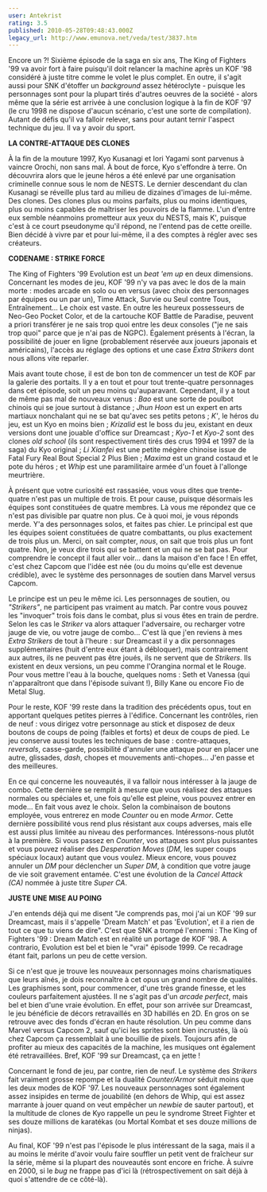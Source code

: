 ```yaml
---
user: Antekrist
rating: 3.5
published: 2010-05-28T09:48:43.000Z
legacy_url: http://www.emunova.net/veda/test/3837.htm
---
```

Encore un ?! Sixième épisode de la saga en six ans, The King of Fighters '99 va avoir fort à faire puisqu'il doit relancer la machine après un KOF '98 considéré à juste titre comme le volet le plus complet. En outre, il s'agit aussi pour SNK d'étoffer un _background_ assez hétéroclyte - puisque les personnages sont pour la plupart tirés d'autres oeuvres de la société - alors même que la série est arrivée à une conclusion logique à la fin de KOF '97 (le cru 1998 ne dispose d'aucun scénario, c'est une sorte de compilation). Autant de défis qu'il va falloir relever, sans pour autant ternir l'aspect technique du jeu. Il va y avoir du sport.  

  

**LA CONTRE-ATTAQUE DES CLONES**  

À la fin de la mouture 1997, Kyo Kusanagi et Iori Yagami sont parvenus à vaincre Orochi, non sans mal. À bout de force, Kyo s'effondre à terre. On découvrira alors que le jeune héros a été enlevé par une organisation criminelle connue sous le nom de NESTS. Le dernier descendant du clan Kusanagi se réveille plus tard au milieu de dizaines d'images de lui-même. Des clones. Des clones plus ou moins parfaits, plus ou moins identiques, plus ou moins capables de maîtriser les pouvoirs de la flamme. L'un d'entre eux semble néanmoins prometteur aux yeux du NESTS, mais K', puisque c'est à ce court pseudonyme qu'il répond, ne l'entend pas de cette oreille. Bien décidé à vivre par et pour lui-même, il a des comptes à régler avec ses créateurs.  

  

**CODENAME : STRIKE FORCE**  

The King of Fighters '99 Evolution est un _beat 'em up_ en deux dimensions. Concernant les modes de jeu, KOF '99 n'y va pas avec le dos de la main morte : modes arcade en solo ou en versus (avec choix des personnages par équipes ou un par un), Time Attack, Survie ou Seul contre Tous, Entraînement... Le choix est vaste. En outre les heureux possesseurs de Neo-Geo Pocket Color, et de la cartouche KOF Battle de Paradise, peuvent a priori transférer je ne sais trop quoi entre les deux consoles ("je ne sais trop quoi" parce que je n'ai pas de NGPC). Également présents à l'écran, la possibilité de jouer en ligne (probablement réservée aux joueurs japonais et américains), l'accès au réglage des options et une case _Extra Strikers_ dont nous allons vite reparler.  

Mais avant toute chose, il est de bon ton de commencer un test de KOF par la galerie des portaits. Il y a en tout et pour tout trente-quatre personnages dans cet épisode, soit un peu moins qu'auparavant. Cependant, il y a tout de même pas mal de nouveaux venus : _Bao_ est une sorte de poulbot chinois qui se joue surtout à distance ; _Jhun Hoon_ est un expert en arts martiaux nonchalant qui ne se bat qu'avec ses petits petons ; _K'_, le héros du jeu, est un Kyo en moins bien ; _Krizalid_ est le boss du jeu, existant en deux versions dont une jouable d'office sur Dreamcast ; _Kyo-1_ et _Kyo-2_ sont des clones _old school_ (ils sont respectivement tirés des crus 1994 et 1997 de la saga) du Kyo original ; _Li Xianfei_ est une petite mégère chinoise issue de Fatal Fury Real Bout Special 2 Plus Bien ; _Maxima_ est un grand costaud et le pote du héros ; et _Whip_ est une paramilitaire armée d'un fouet à l'allonge meurtrière.  

À présent que votre curiosité est rassasiée, vous vous dites que trente-quatre n'est pas un multiple de trois. Et pour cause, puisque désormais les équipes sont constituées de quatre membres. Là vous me répondez que ce n'est pas divisible par quatre non plus. Ce à quoi moi, je vous réponds merde. Y'a des personnages solos, et faites pas chier. Le principal est que les équipes soient constituées de quatre combattants, ou plus exactement de trois plus un. Merci, on sait compter, _nous_, on sait que trois plus un font quatre. Non, je veux dire trois qui se battent et un qui ne se bat pas. Pour comprendre le concept il faut aller voir... dans la maison d'en face ! En effet, c'est chez Capcom que l'idée est née (ou du moins qu'elle est devenue crédible), avec le système des personnages de soutien dans Marvel versus Capcom.  

Le principe est un peu le même ici. Les personnages de soutien, ou _"Strikers"_, ne participent pas vraiment au match. Par contre vous pouvez les "invoquer" trois fois dans le combat, plus si vous êtes en train de perdre. Selon les cas le _Striker_ va alors attaquer l'adversaire, ou recharger votre jauge de vie, ou votre jauge de combo... C'est là que j'en reviens à mes _Extra Strikers_ de tout à l'heure : sur Dreamcast il y a dix personnages supplémentaires (huit d'entre eux étant à débloquer), mais contrairement aux autres, ils ne peuvent pas être joués, ils ne servent que de _Strikers_. Ils existent en deux versions, un peu comme l'Orangina normal et le Rouge. Pour vous mettre l'eau à la bouche, quelques noms : Seth et Vanessa (qui n'apparaîtront que dans l'épisode suivant !), Billy Kane ou encore Fio de Metal Slug.  

Pour le reste, KOF '99 reste dans la tradition des précédents opus, tout en apportant quelques petites pierres à l'édifice. Concernant les contrôles, rien de neuf : vous dirigez votre personnage au stick et disposez de deux boutons de coups de poing (faibles et forts) et deux de coups de pied. Le jeu conserve aussi toutes les techniques de base : contre-attaques, _reversals_, casse-garde, possibilité d'annuler une attaque pour en placer une autre, glissades, _dash_, chopes et mouvements anti-chopes... J'en passe et des meilleures.  

En ce qui concerne les nouveautés, il va falloir nous intéresser à la jauge de combo. Cette dernière se remplit à mesure que vous réalisez des attaques normales ou spéciales et, une fois qu'elle est pleine, vous pouvez entrer en mode... En fait vous avez le choix. Selon la combinaison de boutons employée, vous entrerez en mode _Counter_ ou en mode _Armor_. Cette dernière possibilité vous rend plus résistant aux coups adverses, mais elle est aussi plus limitée au niveau des performances. Intéressons-nous plutôt à la première. Si vous passez en _Counter_, vos attaques sont plus puissantes et vous pouvez réaliser des _Desperation Moves_ (_DM_, les super coups spéciaux locaux) autant que vous voulez. Mieux encore, vous pouvez annuler un _DM_ pour déclencher un _Super DM_, à condition que votre jauge de vie soit gravement entamée. C'est une évolution de la _Cancel Attack (CA)_ nommée à juste titre _Super CA_.  

  

**JUSTE UNE MISE AU POING**  

J'en entends déjà qui me disent "Je comprends pas, moi j'ai un KOF '99 sur Dreamcast, mais il s'appelle 'Dream Match' et pas 'Evolution', et il a rien de tout ce que tu viens de dire". C'est que SNK a trompé l'ennemi : The King of Fighters '99 : Dream Match est en réalité un portage de KOF '98\. A contrario, Evolution est bel et bien le "vrai" épisode 1999\. Ce recadrage étant fait, parlons un peu de cette version.  

Si ce n'est que je trouve les nouveaux personnages moins charismatiques que leurs aînés, je dois reconnaître à cet opus un grand nombre de qualités. Les graphismes sont, pour commencer, d'une très grande finesse, et les couleurs parfaitement ajustées. Il ne s'agit pas d'un _arcade perfect_, mais bel et bien d'une vraie évolution. En effet, pour son arrivée sur Dreamcast, le jeu bénéficie de décors retravaillés en 3D habillés en 2D. En gros on se retrouve avec des fonds d'écran en haute résolution. Un peu comme dans Marvel versus Capcom 2, sauf qu'ici les sprites sont bien incrustés, là où chez Capcom ça ressemblait à une bouillie de pixels. Toujours afin de profiter au mieux des capacités de la machine, les musiques ont également été retravaillées. Bref, KOF '99 sur Dreamcast, ça en jette !  

Concernant le fond de jeu, par contre, rien de neuf. Le système des _Strikers_ fait vraiment grosse repompe et la dualité _Counter/Armor_ séduit moins que les deux modes de KOF '97\. Les nouveaux personnages sont également assez insipides en terme de jouabilité (en dehors de Whip, qui est assez marrante à jouer quand on veut empêcher un _newbie_ de sauter partout), et la multitude de clones de Kyo rappelle un peu le syndrome Street Fighter et ses douze millions de karatékas (ou Mortal Kombat et ses douze millions de ninjas).  

Au final, KOF '99 n'est pas l'épisode le plus intéressant de la saga, mais il a au moins le mérite d'avoir voulu faire souffler un petit vent de fraîcheur sur la série, même si la plupart des nouveautés sont encore en friche. À suivre en 2000, si le _bug_ ne frappe pas d'ici là (rétrospectivement on sait déjà à quoi s'attendre de ce côté-là).